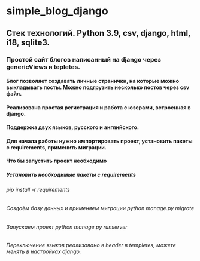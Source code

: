 # simple_blog_django
## Стек технологий. Python 3.9, csv, django, html, i18, sqlite3.
### Простой сайт блогов написанный на django через genericViews и tepletes.
#### Блог позволяет создавать личные странички, на которые можно выкладывать посты. Можно подгрузить несколько постов через csv файл.
#### Реализована простая регистрация и работа с юзерами, встроенная в django.
#### Поддержка двух языков, русского и английского.
#### Для начала работы нужно импортировать проект, установить пакеты с requirements, применить миграции.
#### Что бы запустить проект необходимо
##### Установить необходимые пакеты с requirements
###### pip install -r requirements
###### Создаём базу данных и применяем миграции python manage.py migrate
###### Запускаем проект python manage.py runserver
###### Переключение языков реализовано в header в templetes, можете менять в настройках django.
